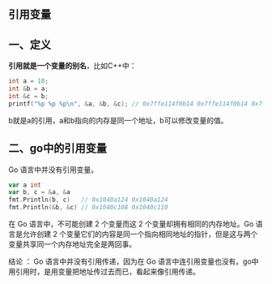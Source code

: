 ## 引用变量

## 一、定义

**引用就是一个变量的别名**，比如C++中：

```C++
int a = 10;
int &b = a;
int &c = b;
printf("%p %p %p\n", &a, &b, &c); // 0x7ffe114f0b14 0x7ffe114f0b14 0x7ffe114f0b14
```

b就是a的引用，a和b指向的内存是同一个地址，b可以修改变量的值。

## 二、go中的引用变量

Go 语言中并没有引用变量。

```go
var a int
var b, c = &a, &a
fmt.Println(b, c)   // 0x1040a124 0x1040a124
fmt.Println(&b, &c) // 0x1040c108 0x1040c110
```

在 Go 语言中，不可能创建 2 个变量而这 2 个变量却拥有相同的内存地址。Go 语言是允许创建 2 个变量它们的内容是同一个指向相同地址的指针，但是这与两个变量共享同一个内存地址完全是两回事。

结论 ： Go 语言中并没有引用传递，因为在 Go 语言中连引用变量也没有。go中用引用时，是用变量把地址传过去而已，看起来像引用传递。